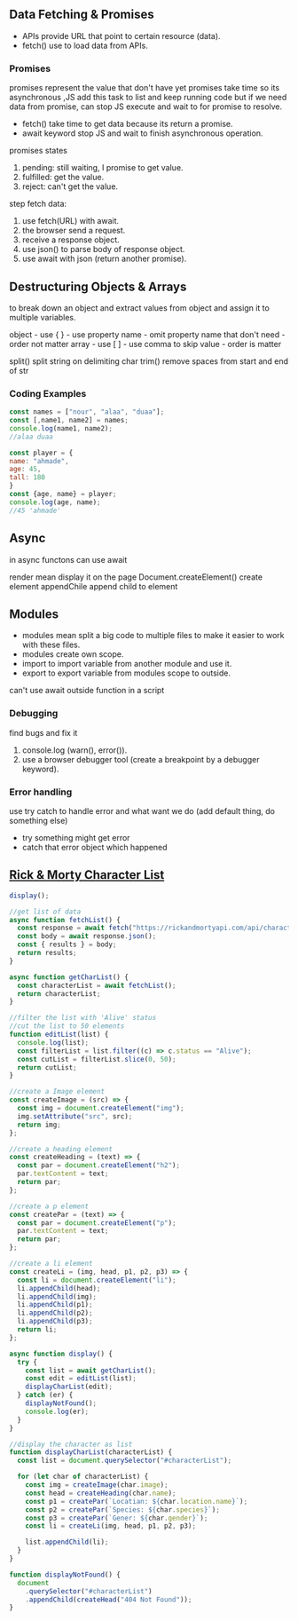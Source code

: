 ## Data Fetching & Promises
  - APIs provide URL that point to certain resource (data).
  - fetch() use to load data from APIs.

### Promises  
promises represent the value that don't have yet promises take time so its asynchronous ,JS add this task to list and keep running code but if we need data from promise, can stop JS execute and wait to for promise to resolve.

- fetch() take time to get data because its return a promise.
- await keyword stop JS and wait to finish asynchronous operation. 

promises states
  1. pending: still waiting, I promise to get value.
  2. fulfilled: get the value.
  3. reject: can't get the value.
     

step fetch data:
  1. use fetch(URL) with await.
  2. the browser send a request.
  3. receive a response object.
  4. use json() to parse body of response object.
  5.  use await with json (return another promise).
     
## Destructuring Objects & Arrays
   to break down an object and extract values from object and assign it to multiple variables.

   object
     - use { }
     - use property name
     - omit property name that don't need
     - order not matter
   array
     - use [ ]
     - use comma to skip value 
     - order is matter
     
split() split string on delimiting char
trim() remove spaces from start and end of str 
### Coding Examples
```javascript
const names = ["nour", "alaa", "duaa"];
const [,name1, name2] = names;
console.log(name1, name2);
//alaa duaa

const player = {
name: "ahmade",
age: 45,
tall: 180
}
const {age, name} = player;
console.log(age, name);
//45 'ahmade'
```
## Async   
in async functons can use await 

render mean display it on the page
Document.createElement() create element
appendChile append child to element

## Modules 
  - modules mean split a big code to multiple files to make it easier to work with these files.
  - modules create own scope.
  - import to import variable from another module and use it.
  - export to export variable from modules scope to outside. 

can't use await outside function in a script
### Debugging 
find bugs and fix it
  1. console.log (warn(), error()).
  2. use a browser debugger tool (create a breakpoint by a debugger keyword).
      
### Error handling
use try catch to handle error and what want we do (add default thing, do something else) 
  - try something might get error
  - catch that error object which happened

## [Rick & Morty Character List]()    
```javascript
display();

//get list of data
async function fetchList() {
  const response = await fetch("https://rickandmortyapi.com/api/character");
  const body = await response.json();
  const { results } = body;
  return results;
}

async function getCharList() {
  const characterList = await fetchList();
  return characterList;
}

//filter the list with 'Alive' status
//cut the list to 50 elements
function editList(list) {
  console.log(list);
  const filterList = list.filter((c) => c.status == "Alive");
  const cutList = filterList.slice(0, 50);
  return cutList;
}

//create a Image element
const createImage = (src) => {
  const img = document.createElement("img");
  img.setAttribute("src", src);
  return img;
};

//create a heading element
const createHeading = (text) => {
  const par = document.createElement("h2");
  par.textContent = text;
  return par;
};

//create a p element
const createPar = (text) => {
  const par = document.createElement("p");
  par.textContent = text;
  return par;
};

//create a li element
const createLi = (img, head, p1, p2, p3) => {
  const li = document.createElement("li");
  li.appendChild(head);
  li.appendChild(img);
  li.appendChild(p1);
  li.appendChild(p2);
  li.appendChild(p3);
  return li;
};

async function display() {
  try {
    const list = await getCharList();
    const edit = editList(list);
    displayCharList(edit);
  } catch (er) {
    displayNotFound();
    console.log(er);
  }
}

//display the character as list
function displayCharList(characterList) {
  const list = document.querySelector("#characterList");

  for (let char of characterList) {
    const img = createImage(char.image);
    const head = createHeading(char.name);
    const p1 = createPar(`Locatian: ${char.location.name}`);
    const p2 = createPar(`Species: ${char.species}`);
    const p3 = createPar(`Gener: ${char.gender}`);
    const li = createLi(img, head, p1, p2, p3);

    list.appendChild(li);
  }
}

function displayNotFound() {
  document
    .querySelector("#characterList")
    .appendChild(createHead("404 Not Found"));
}

```
    
